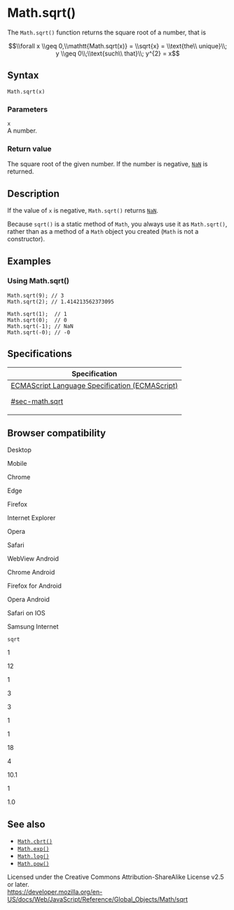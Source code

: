 # Math.sqrt()

The `Math.sqrt()` function returns the square root of a number, that is

$$\\forall x \\geq 0,\\mathtt{Math.sqrt(x)} = \\sqrt{x} = \\text{the\\ unique}\\; y \\geq 0\\;\\text{such\\ that}\\; y^{2} = x$$

## Syntax

    Math.sqrt(x)

### Parameters

`x`  
A number.

### Return value

The square root of the given number. If the number is negative, [`NaN`](../nan) is returned.

## Description

If the value of `x` is negative, `Math.sqrt()` returns [`NaN`](../nan).

Because `sqrt()` is a static method of `Math`, you always use it as `Math.sqrt()`, rather than as a method of a `Math` object you created (`Math` is not a constructor).

## Examples

### Using Math.sqrt()

    Math.sqrt(9); // 3
    Math.sqrt(2); // 1.414213562373095

    Math.sqrt(1);  // 1
    Math.sqrt(0);  // 0
    Math.sqrt(-1); // NaN
    Math.sqrt(-0); // -0

## Specifications

<table><thead><tr class="header"><th>Specification</th></tr></thead><tbody><tr class="odd"><td><a href="https://tc39.es/ecma262/#sec-math.sqrt">ECMAScript Language Specification (ECMAScript) 
<br/>

<span class="small">#sec-math.sqrt</span></a></td></tr></tbody></table>

## Browser compatibility

Desktop

Mobile

Chrome

Edge

Firefox

Internet Explorer

Opera

Safari

WebView Android

Chrome Android

Firefox for Android

Opera Android

Safari on IOS

Samsung Internet

`sqrt`

1

12

1

3

3

1

1

18

4

10.1

1

1.0

## See also

-   [`Math.cbrt()`](cbrt)
-   [`Math.exp()`](exp)
-   [`Math.log()`](log)
-   [`Math.pow()`](pow)

 
Licensed under the Creative Commons Attribution-ShareAlike License v2.5 or later.  
<a href="https://developer.mozilla.org/en-US/docs/Web/JavaScript/Reference/Global_Objects/Math/sqrt" class="_attribution-link">https://developer.mozilla.org/en-US/docs/Web/JavaScript/Reference/Global_Objects/Math/sqrt</a>
